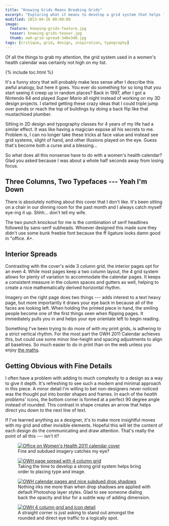 ```yaml
---
title: "Knowing Grids Means Breaking Grids"
excerpt: "Exploring what it means to develop a grid system that helps facilitate strong design with purpose."
modified: 2013-04-26 00:00:00
image: 
  feature: knowing-grids-feature.jpg
  teaser: knowing-grids-teaser.jpg
  thumb: owh-grid-spread-340x340.jpg
tags: [critique, grid, design, inspiration, typography]
---
```


Of all the things to grab my attention, the grid system used in a women's health calendar was certainly not high on my list.

{% include toc.html %}

It's a funny story that will probably make less sense after I describe this awful analogy, but here it goes. You ever do something for so long that you start seeing it creep up in random places? Back in 1997, after I got a Nintendo 64 and played *Super Mario* all night instead of working on my 3D design projects. I started getting these crazy ideas that I could triple jump over ponds or reach the top of buildings by doing a back flip like that mustachioed plumber.

Sitting in 2D design and typography classes for 4 years of my life had a similar effect. It was like having a magician expose all his secrets to me. Problem is, I can no longer take these tricks at face value and instead see grid systems, slight of hand, and other illusions played on the eye. Guess that's become both a curse and a blessing...

So what does all this nonsense have to do with a women's health calendar? Glad you asked because I was about a whole half seconds away from losing focus.

## Three Columns, Two Typefaces --- Yeah I'm Down

There is absolutely nothing about this cover that I don't like. It's been sitting on a chair in our dinning room for the past month and I always catch myself eye-ing it up. Shhh... don't tell my wife.

The two punch knockout for me is the combination of serif headlines followed by sans-serif subheads. Whoever designed this made sure they didn't use some bunk freebie font because the ff ligature looks damn good in "office. A+.

## Interior Spreads

Contrasting with the cover's wide 3 column grid, the interior pages opt for an even 4. While most pages keep a two column layout, the 4 grid system allows for plenty of variation to accommodate the calendar pages. It keeps a consistent measure in the column spaces and gutters as well, helping to create a nice mathematically derived horizontal rhythm.

Imagery on the right page does two things --- adds interest to a text heavy page, but more importantly it draws your eye back in because all of the faces are looking left. When holding the printed piece in hand, the smiling people become one of the first things seen when flipping pages. It immediately pulls you in and helps your eye orientate left to begin reading.

Something I've been trying to do more of with my print grids, is adhering to a strict vertical rhythm. For the most part the OWH 2011 Calendar achieves this, but could use some minor line-height and spacing adjustments to align all baselines. So much easier to do in print than on the web unless you enjoy [the maths](http://www.alistapart.com/articles/settingtypeontheweb).

## Getting Obvious with Fine Details

I often have a problem with adding to much complexity to a design as a way to give it depth. It's refreshing to see such a modern and minimal approach in this piece. A minor detail I'm willing to bet non-designers never noticed was the thought put into border shapes and frames. In each of the *health problems'* icons, the bottom corner is formed at a perfect 90 degree angle instead of rounded. This contrast in shape creates an arrow that helps direct you down to the next line of text.

If I've learned anything as a designer, it's to make more insightful moves with my grid and other invisible elements. Hopeful this will let the content of each design do the communicating and draw attention. That's really the point of all this --- isn't it?

<figure>
    <a href="{{ site.url }}/images/owh-grid-cover-800x452.jpg" title="Calendar cover"><img src="{{ site.url }}/images/owh-grid-cover-300.jpg" alt="Office on Women's Health 2011 calendar cover" /></a>
    <figcaption>Fine and subdued imagery catches my eye?</figcaption>
</figure>

<figure>
    <a href="{{ site.url }}/images/owh-grid-spread-800x454.jpg" title="Example of 4 column grid"><img src="{{ site.url }}/images/owh-grid-spread-300.jpg" alt="OWH page spread with 4 column grid" /></a>
    <figcaption>Taking the time to develop a strong grid system helps bring order to placing type and image.</figcaption>
</figure>

<figure>
    <a href="{{ site.url }}/images/owh-grid-calendar-800x472.jpg" title="Example of subdued drop shadow"><img src="{{ site.url }}/images/owh-grid-calendar-300.jpg" alt="OWH calendar pages and nice subdued drop shadows" /></a>
    <figcaption>Nothing irks me more than when drop shadows are applied with default Photoshop layer styles. Glad to see someone dialing back the opacity and blur for a subtle way of adding dimension.</figcaption>
</figure>

<figure>
    <a href="{{ site.url }}/images/owh-grid-icons-620x298.jpg" title="Detail of icons"><img src="{{ site.url }}/images/owh-grid-icons-300.jpg" alt="OWH 4 column grid and icon detail" /></a>
    <figcaption>A straight corner is just asking to stand out amongst the rounded and direct eye traffic to a logically spot.</figcaption>
</figure>
